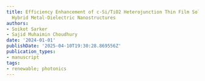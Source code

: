 ```yaml
---
title: Efficiency Enhancement of c-Si/TiO2 Heterojunction Thin Film Solar Cell Using
  Hybrid Metal-Dielectric Nanostructures
authors:
- Soikot Sarker
- Sajid Muhaimin Choudhury
date: '2024-01-01'
publishDate: '2025-04-10T19:30:28.869556Z'
publication_types:
- manuscript
tags:
- renewable; photonics
---
```

